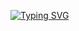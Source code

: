 [![Typing SVG](https://readme-typing-svg.demolab.com?font=Fira+Code&pause=1000&color=CFBBF7&center=true&vCenter=true&repeat=false&width=435&lines=(almost)+a+full+stack+developer)](https://git.io/typing-svg)
